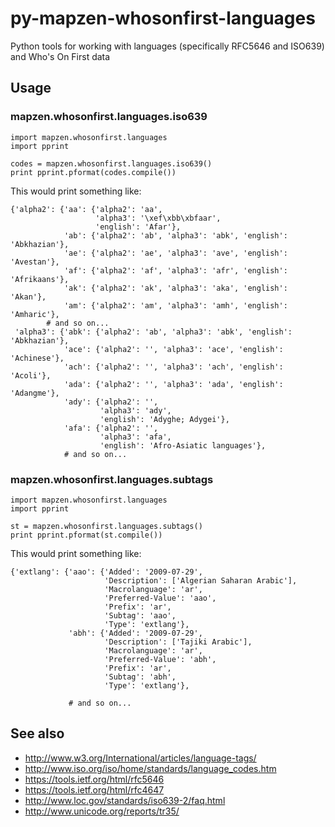 # py-mapzen-whosonfirst-languages

Python tools for working with languages (specifically RFC5646 and ISO639) and Who's On First data

## Usage

### mapzen.whosonfirst.languages.iso639

```
import mapzen.whosonfirst.languages
import pprint

codes = mapzen.whosonfirst.languages.iso639()
print pprint.pformat(codes.compile())
```

This would print something like:

```
{'alpha2': {'aa': {'alpha2': 'aa',
                   'alpha3': '\xef\xbb\xbfaar',
                   'english': 'Afar'},
            'ab': {'alpha2': 'ab', 'alpha3': 'abk', 'english': 'Abkhazian'},
            'ae': {'alpha2': 'ae', 'alpha3': 'ave', 'english': 'Avestan'},
            'af': {'alpha2': 'af', 'alpha3': 'afr', 'english': 'Afrikaans'},
            'ak': {'alpha2': 'ak', 'alpha3': 'aka', 'english': 'Akan'},
            'am': {'alpha2': 'am', 'alpha3': 'amh', 'english': 'Amharic'},
	    # and so on...
 'alpha3': {'abk': {'alpha2': 'ab', 'alpha3': 'abk', 'english': 'Abkhazian'},
            'ace': {'alpha2': '', 'alpha3': 'ace', 'english': 'Achinese'},
            'ach': {'alpha2': '', 'alpha3': 'ach', 'english': 'Acoli'},
            'ada': {'alpha2': '', 'alpha3': 'ada', 'english': 'Adangme'},
            'ady': {'alpha2': '',
                    'alpha3': 'ady',
                    'english': 'Adyghe; Adygei'},
            'afa': {'alpha2': '',
                    'alpha3': 'afa',
                    'english': 'Afro-Asiatic languages'},
            # and so on...
```

### mapzen.whosonfirst.languages.subtags

```
import mapzen.whosonfirst.languages
import pprint

st = mapzen.whosonfirst.languages.subtags()
print pprint.pformat(st.compile())
```

This would print something like:

```
{'extlang': {'aao': {'Added': '2009-07-29',
                     'Description': ['Algerian Saharan Arabic'],
                     'Macrolanguage': 'ar',
                     'Preferred-Value': 'aao',
                     'Prefix': 'ar',
                     'Subtag': 'aao',
                     'Type': 'extlang'},
             'abh': {'Added': '2009-07-29',
                     'Description': ['Tajiki Arabic'],
                     'Macrolanguage': 'ar',
                     'Preferred-Value': 'abh',
                     'Prefix': 'ar',
                     'Subtag': 'abh',
                     'Type': 'extlang'},

             # and so on...		     
```

## See also

* http://www.w3.org/International/articles/language-tags/
* http://www.iso.org/iso/home/standards/language_codes.htm
* https://tools.ietf.org/html/rfc5646
* https://tools.ietf.org/html/rfc4647
* http://www.loc.gov/standards/iso639-2/faq.html
* http://www.unicode.org/reports/tr35/
